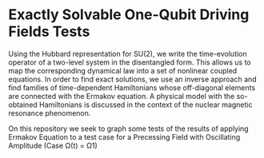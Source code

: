 # Exactly Solvable One-Qubit Driving Fields Tests

Using the Hubbard representation for SU(2), we write the time-evolution operator of a
two-level system in the disentangled form. This allows us to map the corresponding dynamical law
into a set of nonlinear coupled equations. In order to find exact solutions, we use an inverse approach
and find families of time-dependent Hamiltonians whose off-diagonal elements are connected with
the Ermakov equation. A physical model with the so-obtained Hamiltonians is discussed in the
context of the nuclear magnetic resonance phenomenon.

On this repository we seek to graph some tests of the results of applying Ermakov Equation to a
test case for a Precessing Field with Oscillating Amplitude (Case Ω(t) = Ω1)
